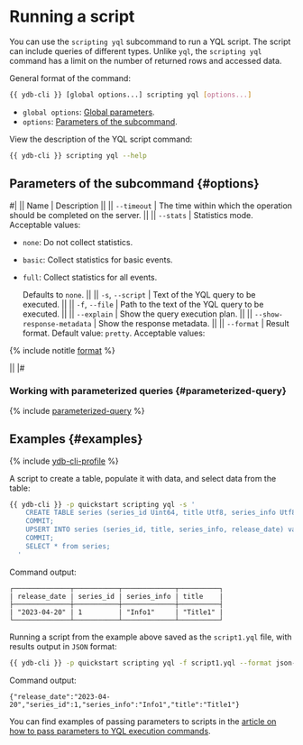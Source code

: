 # Running a script

You can use the `scripting yql` subcommand to run a YQL script. The script can include queries of different types. Unlike `yql`, the `scripting yql` command has a limit on the number of returned rows and accessed data.

General format of the command:

```bash
{{ ydb-cli }} [global options...] scripting yql [options...]
```

* `global options`: [Global parameters](commands/global-options.md).
* `options`: [Parameters of the subcommand](#options).

View the description of the YQL script command:

```bash
{{ ydb-cli }} scripting yql --help
```

## Parameters of the subcommand {#options}

#|
|| Name | Description ||
|| `--timeout` | The time within which the operation should be completed on the server. ||
|| `--stats` | Statistics mode.
Acceptable values:

* `none`: Do not collect statistics.
* `basic`: Collect statistics for basic events.
* `full`: Collect statistics for all events.

    Defaults to `none`. ||
|| `-s`, `--script` | Text of the YQL query to be executed. ||
|| `-f`, `--file` | Path to the text of the YQL query to be executed. ||
|| `--explain` | Show the query execution plan. ||
|| `--show-response-metadata` | Show the response metadata. ||
|| `--format` | Result format.
Default value: `pretty`.
Acceptable values:

{% include notitle [format](./_includes/result_format_common.md) %}

||
|#

### Working with parameterized queries {#parameterized-query}

{% include [parameterized-query](../../_includes/parameterized-query.md) %}

## Examples {#examples}

{% include [ydb-cli-profile](../../_includes/ydb-cli-profile.md) %}

A script to create a table, populate it with data, and select data from the table:

```bash
{{ ydb-cli }} -p quickstart scripting yql -s '
    CREATE TABLE series (series_id Uint64, title Utf8, series_info Utf8, release_date Date, PRIMARY KEY (series_id));
    COMMIT;
    UPSERT INTO series (series_id, title, series_info, release_date) values (1, "Title1", "Info1", Cast("2023-04-20" as Date));
    COMMIT;
    SELECT * from series;
  '
```

Command output:

```text
┌──────────────┬───────────┬─────────────┬──────────┐
| release_date | series_id | series_info | title    |
├──────────────┼───────────┼─────────────┼──────────┤
| "2023-04-20" | 1         | "Info1"     | "Title1" |
└──────────────┴───────────┴─────────────┴──────────┘
```

Running a script from the example above saved as the `script1.yql` file, with results output in `JSON` format:

```bash
{{ ydb-cli }} -p quickstart scripting yql -f script1.yql --format json-unicode
```

Command output:

```text
{"release_date":"2023-04-20","series_id":1,"series_info":"Info1","title":"Title1"}
```

You can find examples of passing parameters to scripts in the [article on how to pass parameters to YQL execution commands](parameterized-queries-cli.md).

